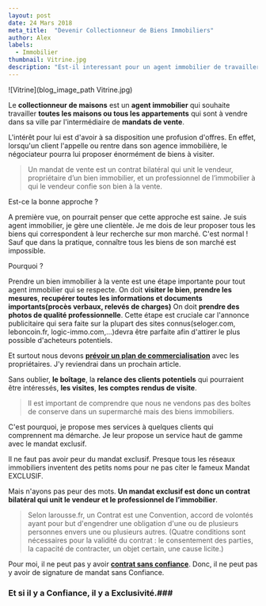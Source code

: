 ```yaml
---
layout: post
date: 24 Mars 2018
meta_title:  "Devenir Collectionneur de Biens Immobiliers"
author: Alex
labels:
  - Immobilier
thumbnail: Vitrine.jpg
description: "Est-il interessant pour un agent immobilier de travailler tous les biens immobiliers qui sont à vendre dans sa ville."
---
```





![Vitrine](blog_image_path Vitrine.jpg)


Le **collectionneur de maisons** est un **agent immobilier** qui souhaite travailler **toutes les maisons ou tous les appartements** qui sont à vendre dans sa ville par l'intermédiaire de **mandats de vente**.


L'intérêt pour lui est d'avoir à sa disposition une profusion d'offres. En effet, lorsqu'un client l'appelle ou rentre dans son agence immobilière, le négociateur pourra lui proposer énormément de biens à visiter.

> Un mandat de vente est un contrat bilatéral qui unit le vendeur, propriétaire d’un bien immobilier, et un professionnel de l’immobilier à qui le vendeur confie son bien à la vente.

Est-ce la bonne approche ?

A première vue, on pourrait penser que cette approche est saine.
Je suis agent immobilier, je gère une clientèle. Je me dois de leur proposer tous les biens qui correspondent à leur recherche sur mon marché.
C'est normal !
Sauf que dans la pratique, connaître tous les biens de son marché est impossible.

Pourquoi ?

Prendre un bien immobilier à la vente est une étape importante pour tout agent immobilier qui se respecte.
On doit **visiter le bien**, **prendre les mesures**, **recupérer toutes les informations et documents importants(procès verbaux, relevés de charges)**
On doit **prendre des photos de qualité professionnelle**. Cette étape est cruciale car l'annonce publicitaire qui sera faite sur la plupart des sites connus(seloger.com, leboncoin.fr, logic-immo.com,...)devra être parfaite afin d'attirer le plus possible d'acheteurs potentiels.

Et surtout nous devons **[prévoir un plan de commercialisation](https://www.alexandrecordani.com/blog/QuelEstLePlanMarketingDeCommercialisationdUneAgenceImmobiliere)** avec les propriétaires. J'y reviendrai dans un prochain article.

Sans oublier, **le boîtage**, la **relance des clients potentiels** qui pourraient être intéressés, **les visites**, **les comptes rendus de visite**.

> Il est important de comprendre que nous ne vendons pas des boîtes de conserve dans un supermarché mais des biens immobiliers.

C'est pourquoi, je propose mes services à quelques clients qui comprennent ma démarche. Je leur propose un service haut de gamme avec le mandat exclusif.

Il ne faut pas avoir peur du mandat exclusif. Presque tous les réseaux immobiliers inventent des petits noms pour ne pas citer le fameux Mandat EXCLUSIF.

Mais n'ayons pas peur des mots.  **Un mandat exclusif est donc un contrat bilatéral qui unit le vendeur et le professionnel de l’immobilier**.

> Selon larousse.fr, un Contrat est une  Convention, accord de volontés ayant pour but d'engendrer une obligation d'une ou de plusieurs personnes envers une ou plusieurs autres. (Quatre conditions sont nécessaires pour la validité du contrat : le consentement des parties, la capacité de contracter, un objet certain, une cause licite.)

Pour moi, il ne peut pas y avoir **[contrat sans confiance](https://www.alexandrecordani.com/blog/PourquoiJeDoisAvoirConfianceEnMoiDansLImmobilier)**. Donc, il ne peut pas y avoir de signature de mandat sans Confiance.

### Et si il y a Confiance, il y a Exclusivité.###





